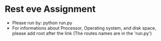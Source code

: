 # Rest eve Assignment
* Please run by:
	python run.py
* For informations about Processor, Operating system, and disk space, please add root after the link (The routes names are in the 'run.py')


